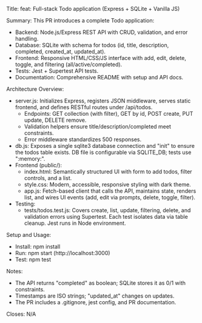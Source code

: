 Title: feat: Full-stack Todo application (Express + SQLite + Vanilla JS)

Summary:
This PR introduces a complete Todo application:
- Backend: Node.js/Express REST API with CRUD, validation, and error handling.
- Database: SQLite with schema for todos (id, title, description, completed, created_at, updated_at).
- Frontend: Responsive HTML/CSS/JS interface with add, edit, delete, toggle, and filtering (all/active/completed).
- Tests: Jest + Supertest API tests.
- Documentation: Comprehensive README with setup and API docs.

Architecture Overview:
- server.js: Initializes Express, registers JSON middleware, serves static frontend, and defines RESTful routes under /api/todos.
  - Endpoints: GET collection (with filter), GET by id, POST create, PUT update, DELETE remove.
  - Validation helpers ensure title/description/completed meet constraints.
  - Error middleware standardizes 500 responses.
- db.js: Exposes a single sqlite3 database connection and "init" to ensure the todos table exists. DB file is configurable via SQLITE_DB; tests use ":memory:".
- Frontend (public/):
  - index.html: Semantically structured UI with form to add todos, filter controls, and a list.
  - style.css: Modern, accessible, responsive styling with dark theme.
  - app.js: Fetch-based client that calls the API, maintains state, renders list, and wires UI events (add, edit via prompts, delete, toggle, filter).
- Testing:
  - tests/todos.test.js: Covers create, list, update, filtering, delete, and validation errors using Supertest. Each test isolates data via table cleanup. Jest runs in Node environment.

Setup and Usage:
- Install: npm install
- Run: npm start (http://localhost:3000)
- Test: npm test

Notes:
- The API returns "completed" as boolean; SQLite stores it as 0/1 with constraints.
- Timestamps are ISO strings; "updated_at" changes on updates.
- The PR includes a .gitignore, jest config, and PR documentation.

Closes: N/A
